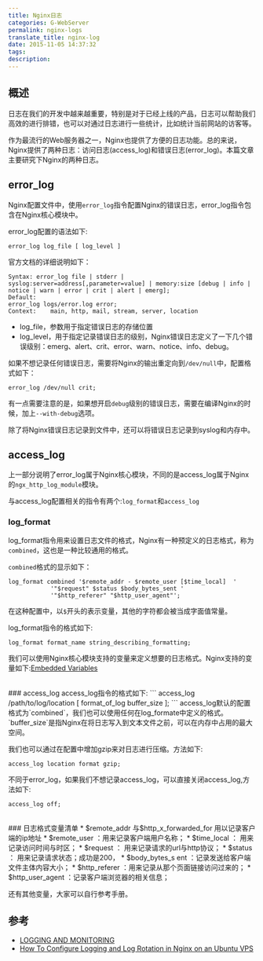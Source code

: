 ```yaml
---
title: Nginx日志
categories: G-WebServer
permalink: nginx-logs
translate_title: nginx-log
date: 2015-11-05 14:37:32
tags:
description:
---
```

## 概述
日志在我们的开发中越来越重要，特别是对于已经上线的产品，日志可以帮助我们高效的进行排错，也可以对通过日志进行一些统计，比如统计当前网站的访客等。   

作为最流行的Web服务器之一，Nginx也提供了方便的日志功能。总的来说，Nginx提供了两种日志：访问日志(access_log)和错误日志(error_log)。本篇文章主要研究下Nginx的两种日志。

## error_log
Nginx配置文件中，使用`error_log`指令配置Nginx的错误日志，error_log指令包含在Nginx核心模块中。  

error_log配置的语法如下:
```
error_log log_file [ log_level ]
```
官方文档的详细说明如下：
```
Syntax:	error_log file | stderr | syslog:server=address[,parameter=value] | memory:size [debug | info | notice | warn | error | crit | alert | emerg];
Default:	
error_log logs/error.log error;
Context:	main, http, mail, stream, server, location
```

* log_file，参数用于指定错误日志的存储位置
* log_level，用于指定记录错误日志的级别，Nginx错误日志定义了一下几个错误级别：emerg、alert、crit、error、warn、notice、info、debug。

如果不想记录任何错误日志，需要将Nginx的输出重定向到`/dev/null`中，配置格式如下：
```
error_log /dev/null crit;
```

有一点需要注意的是，如果想开启`debug`级别的错误日志，需要在编译Nginx的时候，加上`--with-debug`选项。  

除了将Nginx错误日志记录到文件中，还可以将错误日志记录到syslog和内存中。

## access_log
上一部分说明了error_log属于Nginx核心模块，不同的是access_log属于Nginx的`ngx_http_log_module`模块。 

与access_log配置相关的指令有两个:`log_format`和`access_log`

### log_format
log_format指令用来设置日志文件的格式，Nginx有一种预定义的日志格式，称为`combined`，这也是一种比较通用的格式。  

`combined`格式的显示如下：
```
log_format combined '$remote_addr - $remote_user [$time_local]  '
		    '"$request" $status $body_bytes_sent '
		    '"$http_referer" "$http_user_agent"';
```
在这种配置中，以`$`开头的表示变量，其他的字符都会被当成字面值常量。   

log_format指令的格式如下:
```
log_format format_name string_describing_formatting;
```

我们可以使用Nginx核心模块支持的变量来定义想要的日志格式。Nginx支持的变量如下:[Embedded Variables](http://nginx.org/en/docs/http/ngx_http_core_module.html#variables)  

<br />
### access_log
access_log指令的格式如下:
```
access_log /path/to/log/location [ format_of_log buffer_size ];
```
access_log默认的配置格式为`combined`，我们也可以使用任何在log_formate中定义的格式。  
`buffer_size`是指Nginx在将日志写入到文本文件之前，可以在内存中占用的最大空间。  

我们也可以通过在配置中增加gzip来对日志进行压缩。方法如下:
```
access_log location format gzip;
```

不同于error_log，如果我们不想记录access_log，可以直接关闭access_log,方法如下:
```
access_log off;
```
<br />
### 日志格式变量清单
* $remote_addr   与$http_x_forwarded_for 用以记录客户端的ip地址
* $remote_user   ：用来记录客户端用户名称；
* $time_local  ： 用来记录访问时间与时区；
* $request  ：  用来记录请求的url与http协议；
* $status     ：  用来记录请求状态；成功是200，
* $body_bytes_s ent  ：记录发送给客户端文件主体内容大小；
* $http_referer  ：用来记录从那个页面链接访问过来的；
* $http_user_agent  ：记录客户端浏览器的相关信息；

还有其他变量，大家可以自行参考手册。

## 参考
* [LOGGING AND MONITORING](https://www.nginx.com/resources/admin-guide/logging-and-monitoring/)
* [How To Configure Logging and Log Rotation in Nginx on an Ubuntu VPS](https://www.digitalocean.com/community/tutorials/how-to-configure-logging-and-log-rotation-in-nginx-on-an-ubuntu-vps)


<br />
